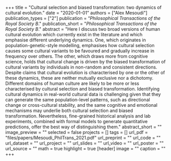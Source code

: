 +++
title = "Cultural selection and biased transformation: two dynamics of cultural evolution.”
date = "2020-01-01”
authors = ["Alex Mesoudi"]
publication_types = ["2"]
publication = “_Philosophical Transactions of the Royal Society B_."
publication_short = "_Philosophical Transactions of the Royal Society B_."
abstract = "Here I discuss two broad versions of human cultural evolution which currently exist in the literature and which emphasise different underlying dynamics. One, which originates in population-genetic-style modelling, emphasises how cultural selection causes some cultural variants to be favoured and gradually increase in frequency over others. The other, which draws more from cognitive science, holds that cultural change is driven by the biased transformation of cultural variants by individuals in non-random and consistent directions. Despite claims that cultural evolution is characterised by one or the other of these dynamics, these are neither mutually exclusive nor a dichotomy. Different domains of human culture are likely to be more or less characterised by cultural selection and biased transformation. Identifying cultural dynamics in real-world cultural data is challenging given that they can generate the same population-level patterns, such as directional change or cross-cultural stability, and the same cognitive and emotional mechanisms may underlie both cultural selection and biased transformation. Nevertheless, fine-grained historical analysis and lab experiments, combined with formal models to generate quantitative predictions, offer the best way of distinguishing them."
abstract_short = ""
image_preview = ""
selected = false
projects = []
tags = []
url_pdf = "files/papers/Mesoudi_PhilTrans_2021.pdf"
url_preprint = ""
url_code = ""
url_dataset = ""
url_project = ""
url_slides = ""
url_video = ""
url_poster = ""
url_source = ""
math = true
highlight = true
[header]
image = ""
caption = ""
+++
